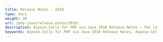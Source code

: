 ```yaml
---
title: Release Notes - 2018
type: docs
weight: 30
url: /php-java/release-notes/2018/
description: Aspose.Cells for PHP via Java 2018 Release Notes – the latest enhancements, new features, and fixes.
keywords: Aspose.Cells for PHP via Java 2018 Release Notes, Aspose.Cells for PHP via Java 2018 updates and fixes
---
```




